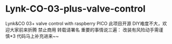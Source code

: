 # Lynk-CO-03-plus-valve-control
Lynk&amp;CO 03+ valve control with raspberry PICO
此项目开源
DIY难度不大，欢迎大家前来折腾
禁止商用
转载请署名
重要的事情说三遍：
改装有风险动手需谨慎*3
代码马上补充进来~~
